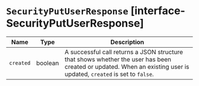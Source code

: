 # `SecurityPutUserResponse` [interface-SecurityPutUserResponse]

| Name | Type | Description |
| - | - | - |
| `created` | boolean | A successful call returns a JSON structure that shows whether the user has been created or updated. When an existing user is updated, `created` is set to `false`. |

